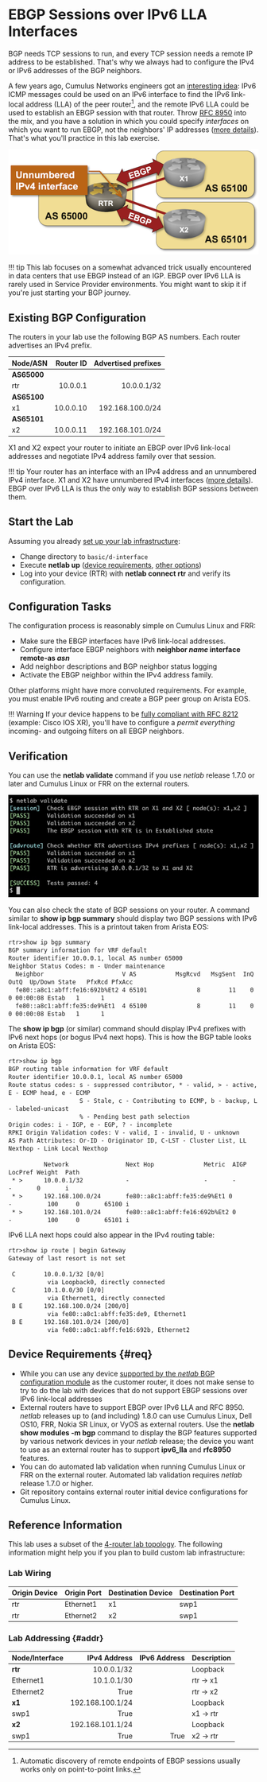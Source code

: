 # EBGP Sessions over IPv6 LLA Interfaces

BGP needs TCP sessions to run, and every TCP session needs a remote IP address to be established. That's why we always had to configure the IPv4 or IPv6 addresses of the BGP neighbors.

A few years ago, Cumulus Networks engineers got an [interesting idea](https://blog.ipspace.net/2015/02/bgp-configuration-made-simple-with.html): IPv6 ICMP messages could be used on an IPv6 interface to find the IPv6 link-local address (LLA) of the peer router[^P2P], and the remote IPv6 LLA could be used to establish an EBGP session with that router. Throw [RFC 8950](https://datatracker.ietf.org/doc/html/rfc8950) into the mix, and you have a solution in which you could specify *interfaces* on which you want to run EBGP, not the neighbors' IP addresses ([more details](https://blog.ipspace.net/2022/11/bgp-unnumbered-duct-tape.html)). That's what you'll practice in this lab exercise.

[^P2P]: Automatic discovery of remote endpoints of EBGP sessions usually works only on point-to-point links.

![Lab topology](topology-interface-ebgp.png)

!!! tip
    This lab focuses on a somewhat advanced trick usually encountered in data centers that use EBGP instead of an IGP. EBGP over IPv6 LLA is rarely used in Service Provider environments. You might want to skip it if you're just starting your BGP journey.

## Existing BGP Configuration

The routers in your lab use the following BGP AS numbers. Each router advertises an IPv4 prefix.

| Node/ASN | Router ID | Advertised prefixes |
|----------|----------:|--------------------:|
| **AS65000** ||
| rtr | 10.0.0.1 | 10.0.0.1/32 |
| **AS65100** ||
| x1 | 10.0.0.10 | 192.168.100.0/24 |
| **AS65101** ||
| x2 | 10.0.0.11 | 192.168.101.0/24 |

X1 and X2 expect your router to initiate an EBGP over IPv6 link-local addresses and negotiate IPv4 address family over that session.

!!! tip
    Your router has an interface with an IPv4 address and an unnumbered IPv4 interface. X1 and X2 have unnumbered IPv4 interfaces ([more details](#addr)). EBGP over IPv6 LLA is thus the only way to establish BGP sessions between them.
    
## Start the Lab

Assuming you already [set up your lab infrastructure](../1-setup.md):

* Change directory to `basic/d-interface`
* Execute **netlab up** ([device requirements](#req), [other options](../external/index.md))
* Log into your device (RTR) with **netlab connect rtr** and verify its configuration.

## Configuration Tasks

The configuration process is reasonably simple on Cumulus Linux and FRR:

* Make sure the EBGP interfaces have IPv6 link-local addresses.
* Configure interface EBGP neighbors with **neighbor _name_ interface remote-as _asn_**
* Add neighbor descriptions and BGP neighbor status logging
* Activate the EBGP neighbor within the IPv4 address family.

Other platforms might have more convoluted requirements. For example, you must enable IPv6 routing and create a BGP peer group on Arista EOS.

!!! Warning
    If your device happens to be [fully compliant with RFC 8212](https://blog.ipspace.net/2023/06/default-ebgp-policy-rfc-8212.html) (example: Cisco IOS XR), you'll have to configure a *permit everything* incoming- and outgoing filters on all EBGP neighbors.

## Verification

You can use the **netlab validate** command if you use *netlab* release 1.7.0 or later and Cumulus Linux or FRR on the external routers.

![](basic-interface-ebgp-validate.jpg)

You can also check the state of BGP sessions on your router. A command similar to **show ip bgp summary** should display two BGP sessions with IPv6 link-local addresses. This is a printout taken from Arista EOS:

```
rtr>show ip bgp summary
BGP summary information for VRF default
Router identifier 10.0.0.1, local AS number 65000
Neighbor Status Codes: m - Under maintenance
  Neighbor                      V AS           MsgRcvd   MsgSent  InQ OutQ  Up/Down State   PfxRcd PfxAcc
  fe80::a8c1:abff:fe16:692b%Et2 4 65101              8        11    0    0 00:00:08 Estab   1      1
  fe80::a8c1:abff:fe35:de9%Et1  4 65100              8        11    0    0 00:00:08 Estab   1      1
```

The **show ip bgp** (or similar) command should display IPv4 prefixes with IPv6 next hops (or bogus IPv4 next hops). This is how the BGP table looks on Arista EOS:

```
rtr>show ip bgp
BGP routing table information for VRF default
Router identifier 10.0.0.1, local AS number 65000
Route status codes: s - suppressed contributor, * - valid, > - active, E - ECMP head, e - ECMP
                    S - Stale, c - Contributing to ECMP, b - backup, L - labeled-unicast
                    % - Pending best path selection
Origin codes: i - IGP, e - EGP, ? - incomplete
RPKI Origin Validation codes: V - valid, I - invalid, U - unknown
AS Path Attributes: Or-ID - Originator ID, C-LST - Cluster List, LL Nexthop - Link Local Nexthop

          Network                Next Hop              Metric  AIGP       LocPref Weight  Path
 * >      10.0.0.1/32            -                     -       -          -       0       i
 * >      192.168.100.0/24       fe80::a8c1:abff:fe35:de9%Et1 0       -          100     0       65100 i
 * >      192.168.101.0/24       fe80::a8c1:abff:fe16:692b%Et2 0       -          100     0       65101 i
```

IPv6 LLA next hops could also appear in the IPv4 routing table:

```
rtr>show ip route | begin Gateway
Gateway of last resort is not set

 C        10.0.0.1/32 [0/0]
           via Loopback0, directly connected
 C        10.1.0.0/30 [0/0]
           via Ethernet1, directly connected
 B E      192.168.100.0/24 [200/0]
           via fe80::a8c1:abff:fe35:de9, Ethernet1
 B E      192.168.101.0/24 [200/0]
           via fe80::a8c1:abff:fe16:692b, Ethernet2
```

## Device Requirements {#req}

* While you can use any device [supported by the _netlab_ BGP configuration module](https://netlab.tools/platforms/#platform-routing-support) as the customer router, it does not make sense to try to do the lab with devices that do not support EBGP sessions over IPv6 link-local addresses
* External routers have to support EBGP over IPv6 LLA and RFC 8950. *netlab* releases up to (and including) 1.8.0 can use Cumulus Linux, Dell OS10, FRR, Nokia SR Linux, or VyOS as external routers. Use the **netlab show modules -m bgp** command to display the BGP features supported by various network devices in your *netlab* release; the device you want to use as an external router has to support **ipv6_lla** and **rfc8950** features.
* You can do automated lab validation when running Cumulus Linux or FRR on the external router. Automated lab validation requires _netlab_ release 1.7.0 or higher.
* Git repository contains external router initial device configurations for Cumulus Linux.

## Reference Information

This lab uses a subset of the [4-router lab topology](../external/4-router.md). The following information might help you if you plan to build custom lab infrastructure:

### Lab Wiring

| Origin Device | Origin Port | Destination Device | Destination Port |
|---------------|-------------|--------------------|------------------|
| rtr | Ethernet1 | x1 | swp1 |
| rtr | Ethernet2 | x2 | swp1 |

### Lab Addressing {#addr}

| Node/Interface | IPv4 Address | IPv6 Address | Description |
|----------------|-------------:|-------------:|-------------|
| **rtr** |  10.0.0.1/32 |  | Loopback |
| Ethernet1 | 10.1.0.1/30 |  | rtr -> x1 |
| Ethernet2 | True |  | rtr -> x2 |
| **x1** |  192.168.100.1/24 |  | Loopback |
| swp1 | True |  | x1 -> rtr |
| **x2** |  192.168.101.1/24 |  | Loopback |
| swp1 | True | True | x2 -> rtr |
